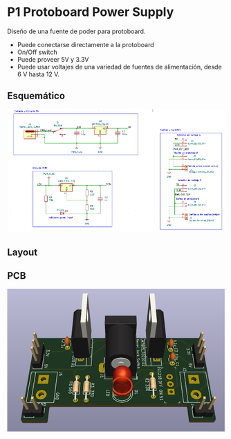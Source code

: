 # P1 Protoboard Power Supply
Diseño de una fuente de poder para protoboard.
- Puede conectarse directamente a la protoboard
- On/Off switch
- Puede proveer 5V y 3.3V
- Puede usar voltajes de una variedad de fuentes de alimentación, desde 6 V hasta 12 V.

## Esquemático
![alt text](../Imagenes/P2/esquematico.PNG)

## Layout


## PCB
![alt text](../Imagenes/P2/pcb.PNG)